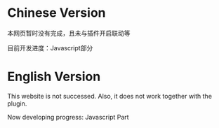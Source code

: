 # Chinese Version

本网页暂时没有完成，且未与插件开启联动等

目前开发进度：Javascript部分

# English Version

This website is not successed. Also, it does not work together with the plugin.

Now developing progress: Javascript Part
